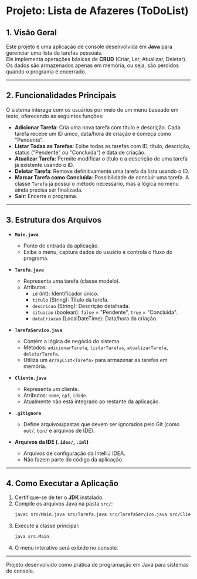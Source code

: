 
# Projeto: Lista de Afazeres (ToDoList)

## 1. Visão Geral
Este projeto é uma aplicação de console desenvolvida em **Java** para gerenciar uma lista de tarefas pessoais.  
Ele implementa operações básicas de **CRUD** (Criar, Ler, Atualizar, Deletar).  
Os dados são armazenados apenas em memória, ou seja, são perdidos quando o programa é encerrado.  

---

## 2. Funcionalidades Principais
O sistema interage com os usuários por meio de um menu baseado em texto, oferecendo as seguintes funções:  

-  **Adicionar Tarefa**: Cria uma nova tarefa com título e descrição. Cada tarefa recebe um ID único, data/hora de criação e começa como "Pendente".  
-  **Listar Todas as Tarefas**: Exibe todas as tarefas com ID, título, descrição, status ("Pendente" ou "Concluída") e data de criação.  
-  **Atualizar Tarefa**: Permite modificar o título e a descrição de uma tarefa já existente usando o ID.  
-  **Deletar Tarefa**: Remove definitivamente uma tarefa da lista usando o ID.  
-  **Marcar Tarefa como Concluída**: Possibilidade de concluir uma tarefa. A classe `Tarefa` já possui o método necessário, mas a lógica no menu ainda precisa ser finalizada.  
-  **Sair**: Encerra o programa.  

---

##  3. Estrutura dos Arquivos

- **`Main.java`**  
  - Ponto de entrada da aplicação.  
  - Exibe o menu, captura dados do usuário e controla o fluxo do programa.  

- **`Tarefa.java`**  
  - Representa uma tarefa (classe modelo).  
  - Atributos:  
    - `id` (int): Identificador único.  
    - `titulo` (String): Título da tarefa.  
    - `descricao` (String): Descrição detalhada.  
    - `situacao` (boolean): `false` = "Pendente", `true` = "Concluída".  
    - `dataCriacao` (LocalDateTime): Data/hora da criação.  

- **`TarefaServico.java`**  
  - Contém a lógica de negócio do sistema.  
  - Métodos: `adicionarTarefa`, `listarTarefas`, `atualizarTarefa`, `deletarTarefa`.  
  - Utiliza um `ArrayList<Tarefa>` para armazenar as tarefas em memória.  

- **`Cliente.java`**  
  - Representa um cliente.  
  - Atributos: `nome`, `cpf`, `idade`.  
  - Atualmente não está integrado ao restante da aplicação.  

- **`.gitignore`**  
  - Define arquivos/pastas que devem ser ignorados pelo Git (como `out/`, `bin/` e arquivos de IDE).  

- **Arquivos da IDE (`.idea/`, `.iml`)**  
  - Arquivos de configuração da IntelliJ IDEA.  
  - Não fazem parte do código da aplicação.  

---

##  4. Como Executar a Aplicação

1. Certifique-se de ter o **JDK** instalado.  
2. Compile os arquivos Java na pasta `src/`:  
   ```bash
   javac src/Main.java src/Tarefa.java src/TarefaServico.java src/Cliente.java
   ```  
3. Execute a classe principal:  
   ```bash
   java src.Main
   ```  
4. O menu interativo será exibido no console.  

---

 Projeto desenvolvido como prática de programação em Java para sistemas de console.
